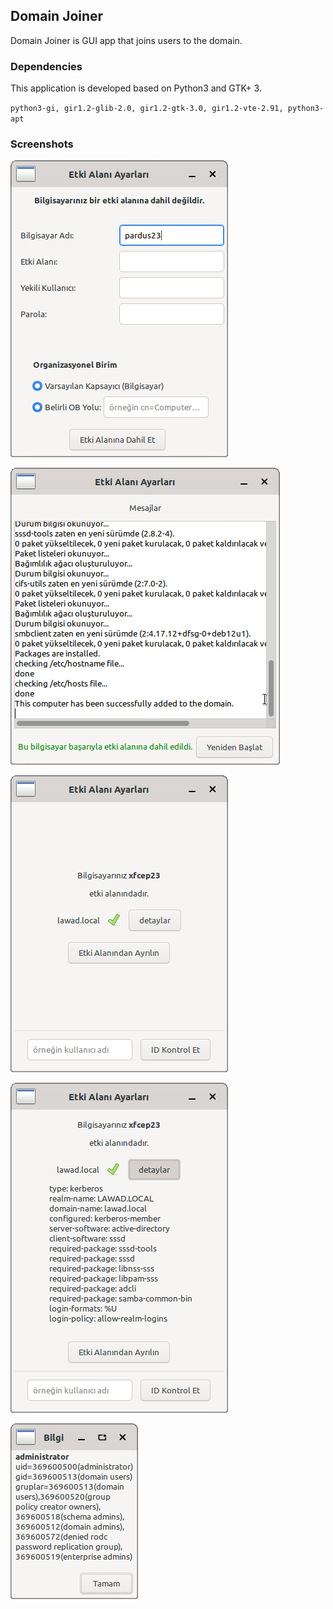 ## Domain Joiner

Domain Joiner is GUI app that joins users to the domain.

### Dependencies

This application is developed based on Python3 and GTK+ 3.

`python3-gi, gir1.2-glib-2.0, gir1.2-gtk-3.0, gir1.2-vte-2.91, python3-apt`

### Screenshots

![join page](screenshots/joinpage.png)

![message page](screenshots/messagepage.png)

![leave page](screenshots/leavepage.png)

![leave page 2](screenshots/leavepage2.png)

![id page](screenshots/idpage.png)



